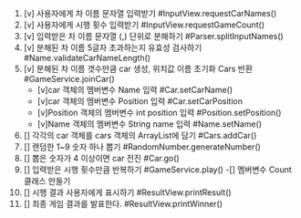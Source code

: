 1. [v] 사용자에게 차 이름 문자열 입력받기 #InputView.requestCarNames()
2. [v] 사용자에게 시행 횟수 입력받기 #InputView.requestGameCount()
3. [v] 입력받은 차 이름 문자열 (,) 단위로 분해하기 #Parser.splitInputNames()
4. [v] 분해된 차 이름 5글자 초과하는지 유효성 검사하기 #Name.validateCarNameLength()
5. [v] 분해된 차 이름 갯수만큼 car 생성, 위치값 이름 초기화 Cars 반환 #GameService.joinCar()
    - [v]car 객체의 멤버변수 Name 입력 #Car.setCarName()
    - [v]car 객체의 멤버변수 Position 입력 #Car.setCarPosition
    - [v]Position 객체의 멤버변수 int position 입력 #Position.setPosition()
    - [v]Name 객체의 멤버변수 String name 입력 #Name.setName()
6. [] 각각의 car 객체를 cars 객체의 ArrayList에 담기 #Cars.addCar()
7. [] 랜덤한 1~9 숫자 하나 뽑기 #RandomNumber.generateNumber()
8. [] 뽑은 숫자가 4 이상이면 car 전진 #Car.go()
9. [] 입력받은 시행 횟수만큼 반복하기 #GameService.play()
    -[] 멤버변수 Count 클래스 만들기
11. [] 시행 결과 사용자에게 표시하기 #ResultView.printResult()
12. [] 최종 게임 결과를 발표한다. #ResultView.printWinner()
